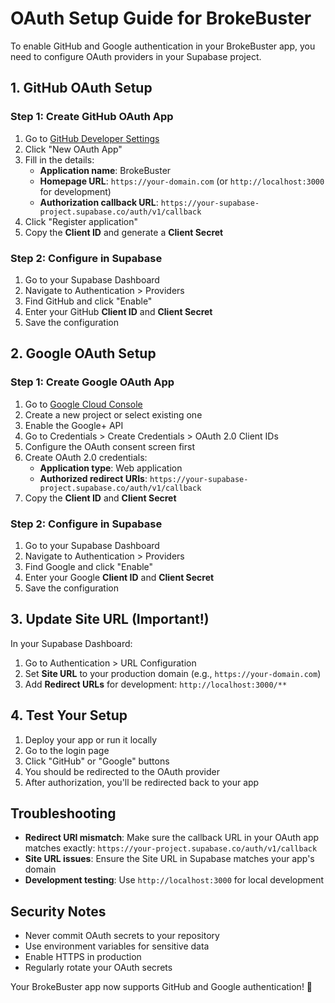 # OAuth Setup Guide for BrokeBuster

To enable GitHub and Google authentication in your BrokeBuster app, you need to configure OAuth providers in your Supabase project.

## 1. GitHub OAuth Setup

### Step 1: Create GitHub OAuth App
1. Go to [GitHub Developer Settings](https://github.com/settings/developers)
2. Click "New OAuth App"
3. Fill in the details:
   - **Application name**: BrokeBuster
   - **Homepage URL**: `https://your-domain.com` (or `http://localhost:3000` for development)
   - **Authorization callback URL**: `https://your-supabase-project.supabase.co/auth/v1/callback`
4. Click "Register application"
5. Copy the **Client ID** and generate a **Client Secret**

### Step 2: Configure in Supabase
1. Go to your Supabase Dashboard
2. Navigate to Authentication > Providers
3. Find GitHub and click "Enable"
4. Enter your GitHub **Client ID** and **Client Secret**
5. Save the configuration

## 2. Google OAuth Setup

### Step 1: Create Google OAuth App
1. Go to [Google Cloud Console](https://console.cloud.google.com/)
2. Create a new project or select existing one
3. Enable the Google+ API
4. Go to Credentials > Create Credentials > OAuth 2.0 Client IDs
5. Configure the OAuth consent screen first
6. Create OAuth 2.0 credentials:
   - **Application type**: Web application
   - **Authorized redirect URIs**: `https://your-supabase-project.supabase.co/auth/v1/callback`
7. Copy the **Client ID** and **Client Secret**

### Step 2: Configure in Supabase
1. Go to your Supabase Dashboard
2. Navigate to Authentication > Providers
3. Find Google and click "Enable"
4. Enter your Google **Client ID** and **Client Secret**
5. Save the configuration

## 3. Update Site URL (Important!)

In your Supabase Dashboard:
1. Go to Authentication > URL Configuration
2. Set **Site URL** to your production domain (e.g., `https://your-domain.com`)
3. Add **Redirect URLs** for development: `http://localhost:3000/**`

## 4. Test Your Setup

1. Deploy your app or run it locally
2. Go to the login page
3. Click "GitHub" or "Google" buttons
4. You should be redirected to the OAuth provider
5. After authorization, you'll be redirected back to your app

## Troubleshooting

- **Redirect URI mismatch**: Make sure the callback URL in your OAuth app matches exactly: `https://your-project.supabase.co/auth/v1/callback`
- **Site URL issues**: Ensure the Site URL in Supabase matches your app's domain
- **Development testing**: Use `http://localhost:3000` for local development

## Security Notes

- Never commit OAuth secrets to your repository
- Use environment variables for sensitive data
- Enable HTTPS in production
- Regularly rotate your OAuth secrets

Your BrokeBuster app now supports GitHub and Google authentication! 🎉
